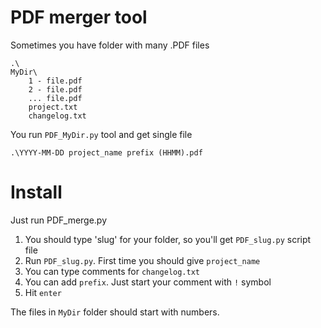 # PDF merger tool

Sometimes you have folder with many .PDF files

```
.\
MyDir\
	1 - file.pdf
	2 - file.pdf
	... file.pdf
	project.txt
	changelog.txt
```

You run `PDF_MyDir.py` tool and get single file

```
.\YYYY-MM-DD project_name prefix (HHMM).pdf
```

# Install

Just run PDF_merge.py
1. You should type 'slug' for your folder, so you'll get `PDF_slug.py` script file
2. Run `PDF_slug.py`. First time you should give `project_name`
3. You can type comments for `changelog.txt`
4. You can add `prefix`. Just start your comment with `!` symbol
5. Hit `enter`

The files in `MyDir` folder should start with numbers.
